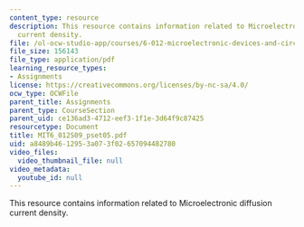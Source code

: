 ```yaml
---
content_type: resource
description: This resource contains information related to Microelectronic diffusion
  current density.
file: /ol-ocw-studio-app/courses/6-012-microelectronic-devices-and-circuits-spring-2009/a8489b4612953a073f02657094482780_MIT6_012S09_pset05.pdf
file_size: 156143
file_type: application/pdf
learning_resource_types:
- Assignments
license: https://creativecommons.org/licenses/by-nc-sa/4.0/
ocw_type: OCWFile
parent_title: Assignments
parent_type: CourseSection
parent_uid: ce136ad3-4712-eef3-1f1e-3d64f9c87425
resourcetype: Document
title: MIT6_012S09_pset05.pdf
uid: a8489b46-1295-3a07-3f02-657094482780
video_files:
  video_thumbnail_file: null
video_metadata:
  youtube_id: null
---
```

This resource contains information related to Microelectronic diffusion current density.